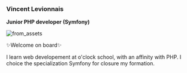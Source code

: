 ### Vincent Levionnais 

**Junior PHP developer (Symfony)**

![from_assets](https://github.com/vincentlevionnais/vincentlevionnais/master/img/cover.jpg)  

✨Welcome on board✨

I learn web developement at o'clock school, with an affinity with PHP. I choice the specialization Symfony for closure my formation.
